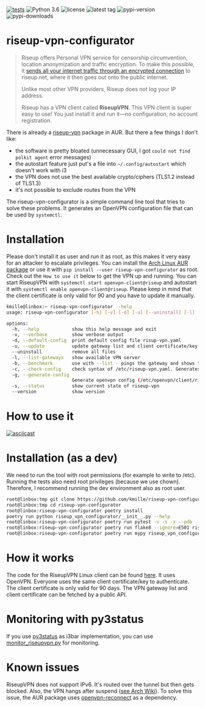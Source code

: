 [![tests](https://github.com/kmille/riseup-vpn-configurator/actions/workflows/tests.yaml/badge.svg?branch=main)](https://github.com/kmille/riseup-vpn-configurator/actions/workflows/tests.yaml)
![Python 3.6](https://img.shields.io/badge/python-%3E=3.5-blue.svg)
![license](https://img.shields.io/github/license/kmille/riseup-vpn-configurator?color=green)
![latest tag](https://img.shields.io/github/v/tag/kmille/riseup-vpn-configurator?sort=semver)
![pypi-version](https://img.shields.io/pypi/v/riseup-vpn-configurator)
![pypi-downloads](https://img.shields.io/pypi/dm/riseup-vpn-configurator)
# riseup-vpn-configurator

> Riseup offers Personal VPN service for censorship circumvention, location anonymization and traffic encryption. To make this possible, it [sends all your internet traffic through an encrypted connection](https://riseup.net/en/vpn/how-vpn-works) to riseup.net, where it then goes out onto the public internet.
>
> Unlike most other VPN providers, Riseup does not log your IP address.
>
> Riseup has a VPN client called **RiseupVPN**. This VPN client is super easy to use! You just install it and run it—no configuration, no account registration.

There is already a [riseup-vpn](https://aur.archlinux.org/packages/riseup-vpn) package in AUR. But there a few things I don't like:

- the software is pretty bloated (unnecessary GUI, I got `could not find polkit agent` error messages)
- the autostart feature just put's a file into `~/.config/autostart` which doesn't work with i3
- the VPN does not use the best available crypto/ciphers (TLS1.2 instead of TLS1.3)
- it's not possible to exclude routes from the VPN

The riseup-vpn-configurator is a simple command line tool that tries to solve these problems. It generates an OpenVPN configuration file that can be used by `systemctl`.

# Installation

Please don't install it as user and run it as root, as this makes it very easy for an attacker to escalate privileges. You can install the [Arch Linux AUR package](https://aur.archlinux.org/packages/riseup-vpn-configurator) or use it with `pip install --user riseup-vpn-configurator` as root. Check out the `How to use it` below to get the VPN up and running. You can start RiseupVPN with `systemctl start openvpn-client@riseup` and autostart it with `systemctl enable openvpn-client@riseup`. Please keep in mind that the client certificate is only valid for 90 and you have to update it manually.

```bash
kmille@linbox:~ riseup-vpn-configurator --help
usage: riseup-vpn-configurator [-h] [-v] [-d] [-u] [--uninstall] [-l] [-b] [-c] [-g] [-s] [--version]

options:
  -h, --help            show this help message and exit
  -v, --verbose         show verbose output
  -d, --default-config  print default config file risup-vpn.yaml
  -u, --update          update gateway list and client certificate/key
  --uninstall           remove all files
  -l, --list-gateways   show available VPN server
  -b, --benchmark       use with --list - pings the gateway and shows the latency
  -c, --check-config    check syntax of /etc/riseup-vpn.yaml. Generates default config
  -g, --generate-config
                        Generate openvpn config (/etc/openvpn/client/riseup.conf)
  -s, --status          show current state of riseup-vpn
  --version             show version
```

# How to use it
[![asciicast](https://asciinema.org/a/559611.svg)](https://asciinema.org/a/559611)
# Installation (as a dev)

We need to run the tool with root permissions (for example to write to /etc). Running the tests also need root privileges (because we use chown). Therefore, I recommend running the dev environment also as root user.

```bash
root@linbox:tmp git clone https://github.com/kmille/riseup-vpn-configurator.git
root@linbox:tmp cd riseup-vpn-configurator
root@linbox:riseup-vpn-configurator poetry install
poetry run python riseup_vpn_configurator/__init__.py --help
root@linbox:riseup-vpn-configurator poetry run pytest -v -s -x --pdb
root@linbox:riseup-vpn-configurator poetry run flake8 --ignore=E501 riseup_vpn_configurator/
root@linbox:riseup-vpn-configurator poetry run mypy riseup_vpn_configurator/
```

# How it works

The code for the RiseupVPN Linux client can be found [here](https://0xacab.org/leap/bitmask-vpn). It uses OpenVPN. Everyone uses the same client certificate/key to authenticate. The client certificate is only valid for 90 days. The VPN gateway list and client certificate can be fetched by a public API.

# Monitoring with py3status

If you use [py3status](https://github.com/ultrabug/py3status) as i3bar implementation, you can use [monitor_riseupvpn.py](/monitoring/monitor_riseupvpn.py) for monitoring.

# Known issues

RiseupVPN does not support IPv6. It's routed over the tunnel but then gets blocked. Also, the VPN hangs after suspend ([see Arch Wiki](https://wiki.archlinux.org/title/OpenVPN#Client_daemon_not_reconnecting_after_suspend)). To solve this issue, the AUR package uses [openvpn-reconnect](https://aur.archlinux.org/packages/openvpn-reconnect) as a dependency.
